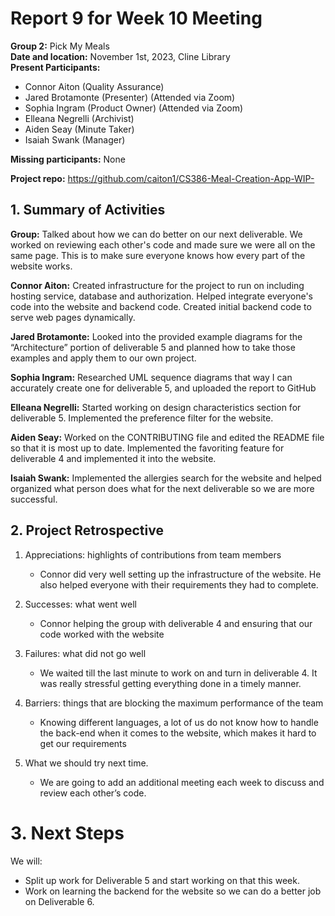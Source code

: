 # Report 9 for Week 10 Meeting  
**Group 2:** Pick My Meals  
**Date and location:** November 1st, 2023, Cline Library  
**Present Participants:**   
* Connor Aiton (Quality Assurance)  
* Jared Brotamonte (Presenter) (Attended via Zoom)  
* Sophia Ingram (Product Owner) (Attended via Zoom)  
* Elleana Negrelli (Archivist)  
* Aiden Seay (Minute Taker)  
* Isaiah Swank (Manager)  

**Missing participants:** None

**Project repo:** https://github.com/caiton1/CS386-Meal-Creation-App-WIP-  

## 1. Summary of Activities

**Group:** Talked about how we can do better on our next deliverable. We worked on reviewing each other's code and made sure we were all on the same page. This is to make sure everyone knows how every part of the website works.

**Connor Aiton:** Created infrastructure for the project to run on including hosting service, database and authorization. Helped integrate everyone's code into the website and backend code. Created initial backend code to serve web pages dynamically.

**Jared Brotamonte:** Looked into the provided example diagrams for the “Architecture” portion of deliverable 5 and planned how to take those examples and apply them to our own project.

**Sophia Ingram:** Researched UML sequence diagrams that way I can accurately create one for deliverable 5, and uploaded the report to GitHub

**Elleana Negrelli:** Started working on design characteristics section for deliverable 5. Implemented the preference filter for the website.

**Aiden Seay:** Worked on the CONTRIBUTING file and edited the README file so that it is most up to date. Implemented the favoriting feature for deliverable 4 and implemented it into the website.

**Isaiah Swank:** Implemented the allergies search for the website and helped organized what person does what for the next deliverable so we are more successful.



## 2. Project Retrospective  
1. Appreciations: highlights of contributions from team members  
    * Connor did very well setting up the infrastructure of the website. He also helped everyone with their requirements they had to complete.   


1. Successes: what went well  
    * Connor helping the group with deliverable 4 and ensuring that our code worked with the website  


1. Failures: what did not go well  
    * We waited till the last minute to work on and turn in deliverable 4. It was really stressful getting everything done in a timely manner.   


1. Barriers: things that are blocking the maximum performance of the team  
    * Knowing different languages, a lot of us do not know how to handle the back-end when it comes to the website, which makes it hard to get our requirements
      
1. What we should try next time.  
    * We are going to add an additional meeting each week to discuss and review each other’s code.   


# 3. Next Steps
We will:
* Split up work for Deliverable 5 and start working on that this week.
* Work on learning the backend for the website so we can do a better job on Deliverable 6. 
